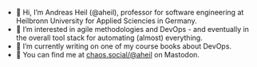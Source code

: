 - 👋 Hi, I’m Andreas Heil (@aheil), professor for software engineering at Heilbronn University for Applied Sciencies in Germany.
- 👀 I’m interested in agile methodologies and DevOps - and eventually in the overall tool stack for automating (almost) everything. 
- 📖 I’m currently writing on one of my course books about DevOps.
- 🐘 You can find me at <a rel="nofollow me" href="https://chaos.social/@aheil">chaos.social/@aheil</a> on Mastodon.

<!---
aheil/aheil is a ✨ special ✨ repository because its `README.md` (this file) appears on your GitHub profile.
You can click the Preview link to take a look at your changes.
--->

<!--- a rel="me" href="https://chaos.social/@aheil">Mastodon</a> --->
